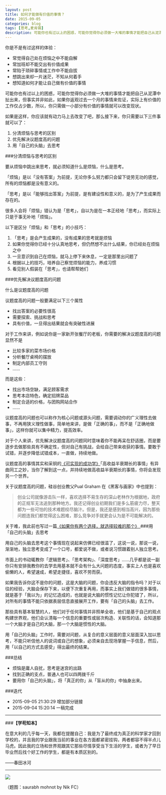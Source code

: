 ```yaml
---
layout: post
title: 如何才能做有价值的事情？
date: 2015-09-05
categories: blog
tags: [思考,麦肯锡]
description: 可能你也有过以上的困惑，可能你觉得你必须做一大堆的事情才能把自己从泥潭中扯出来，但事实并非如此，你只需做一小部分有价值的事情就可以改变现状。
---
```




你是不是有过这样的体验：

- 常觉得自己处在烦恼之中不能自解
- 常加班却不能交出有价值成果
- 常陷于琐碎事情或工作中不能自拔
- 想跳出来却一片迷茫，不知从何着手
- 想知道如何才能让自己做有价值的事情

可能你也有过以上的困惑，可能你觉得你必须做一大堆的事情才能把自己从泥潭中扯出来，但事实并非如此，如果你返观过去一个月的事情来佐证，实际上有价值的工作仅占少数，所以，你只需做一小部分有价值的事情就可以改变现状。

如果是这样，你应该就有动力马上去改变了吧，那么接下来，你只需要以下三件事就可以了：

1. 分清烦恼与思考的区别
2. 优先解决议题度高的问题
3. 用「自己的头脑」去思考

###分清烦恼与思考的区别

要从烦恼中跳出来思考，就必须知道什么是烦恼，什么是思考。

「烦恼」是以「没有答案」为前提，无论你多么努力都只会留下徒劳无功的感觉，所有的烦恼都是没有意义的。

「思考」是以「能够找出答案」为前提，是有建设性和意义的，是为了产生成果而存在的。

很多人会将「烦恼」错认为是「思考」，自以为是在一本正经地「思考」，而实际上只是于事无补地「烦恼」。

以下是区分「烦恼」和「思考」的小技巧：

1. 「思考」是会产生成果的，没有成果的思考就是烦恼
2. 如果你觉得你已经十分认真地思考，但仍然想不出什么结果，你已经处在烦恼之中
3. 一旦意识到自己在烦恼，就马上停下来休息，一定是那里出问题了   
4. 根据以上的技巧，培养自己察觉烦恼的能力，养成习惯
5. 看见别人假装在「思考」，也请帮帮她们


###优先解决议题度高的问题

什么是议题度高的问题

议题度高的问题一般要满足以下三个属性

- 找出答案的必要性很高
- 需要探索、挑战和思考
- 具有价值，一旦得出结果就会有突破性进展


对于工作来讲，例如说你是一家新开张餐厅的老板，你需要的解决议题度高的问题显然不是

- 比较多家的菜市场价格
- 分析餐厅桌椅的摆放
- 制定内部员工守则
- ……

而是这些：

- 找出市场空缺，满足顾客需求
- 思考本店特色，确定招牌菜品
- 制定合适的价格，与团购网站合作
- ……

议题度高的问题也可以称作为核心问题或源头问题，需要调动你的广义理性去做事，不再用狭义理性做事，简单地来讲，是做「正确的事」，而不是「正确地做事」，这样你就可以集中精力，提高效率。

对于个人来讲，优先解决议题度高的问题同时意味着你不能再呆在舒适圈，而是要逐步去做那些具有不确定性，但对自己有挑战，会给自己带来收获的事情。要敢于试错，并逐步降低试错成本，一直做，持续地做。

议题度高的事情其实和采铜的[《可实现的成功学》](http://daily.zhihu.com/story/2224051)「高收益半衰期长的事情」有异曲同工之妙，当你了解到这一点，并持续地做高收益半衰期长的事情，你将会发现另一个世界。

关于议题度高的问题，硅谷创业教父Pual Graham 在《黑客与画家》中也提到：

>创业公司就像游击队一样，喜欢选择不易生存的深山老林作为根据地，政府的正规军无法追到那种地方。我还记得创业初期我们是多么筋疲力尽，整天都为一些可怕的技术难题绞尽脑汁。但是，我还是感到相当高兴，因为那些问题连我们都觉得这么困难，那么竞争对手就更会认为是不可能解决的。

关于难，我此前也写过一篇[《如果你有两个选择，就选择较难的那个》
](http://cnfeat.com/blog/2014/10/14/two-choices/)
###用「自己的头脑」去思考

用自己的头脑去思考这个事情现在说起来仿佛已经很滥了，这说一说，那说一说，渐渐地，独立思考变成了一个口号，都爱说不做，或者说习惯跟着别人独立思考。

市面上的书动辄教你「逻辑思考」、「思考架构」、「深度思考」……几乎都是说一副你只有安排我教你的去学去用基本就不会有什么大问题的态度，事实上人也是喜欢偷懒的人，希望速成，希望走捷径，喜欢不劳而获。

如果我告诉你这不是你的问题，这是大脑的问题，你会违反大脑的指令吗？对于以往的经验，大脑会保存下来，以便下次重复再用，而事实上我们做错的很多事情，就是基于「我以为」的记忆造成的，也就是说大脑的惯性记忆让你犯错了，所以，对所有的事情不能只依据表层信息直接展开工作，要有「自己的头脑」去工作。

那些具有基本智慧的人，他们对于任何事情并非照单全收，他们是基于自己的观点构建世界观，他们会认清每一个信息的重要性或层次构造、关联性的话，会知道那一个大脑才是自己的大脑，那一个大脑是惯性的大脑。

用「自己的头脑」工作时，需要对问题，从复合的意义层面的意义层面深入加以思考，不能只听信他人的说词或自己的想象，必须亲自去现场掌握一手信息，然后，用「以自己的方式去感受」得出最终的结果。

###总结

- 烦恼是庸人自扰，思考是迷宫的出路
- 找到正确的支点，普通人也可以四两拨千斤
- 要用你「自己的头脑」，将「真正的你」从「盲从的你」中抽身出来。


###迭代

- 2015-09-05 21:30:29 增加部分链接
- 2015-09-04 15:20:14 一稿完成

---

###**【学苟知本】**


在意大利的几乎每一天，我都在提醒自己：我是为了最终成为真正的科学家才回到学校的，并且我的学业跟我当前的事业在各方面都紧密挂钩，两者都容不得半点儿马虎。因此我的立场和世界观跟其它那些尽情享受当下生活的学生，或者为了早日毕业然后找个好工作的学生，都是有本质区别的。

——春田冰河



----




![](http://7d9mjz.com1.z0.glb.clouddn.com/20150905-215606.jpg)


（题图：saurabh mohnot by Nik FC）

 

